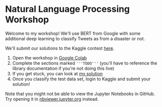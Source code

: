# Natural Language Processing Workshop

Welcome to my workshop! We'll use BERT from Google with some additional deep learning to classify Tweets as from a disaster or not.

We'll submit our solutions to the Kaggle contest [here](https://www.kaggle.com/c/nlp-getting-started).

1. Open the workshop in [Google Colab](https://colab.research.google.com/drive/1eTZXrU3ZfZNEXq0uGMs7fGznuVRC3QwB?usp=sharing)
2. Complete the sections marked `'''TODO'''` (you'll have to reference the library documentation if you're not doing this live)
3. If you get stuck, you can look at [my solution](https://nbviewer.jupyter.org/github/SCE-Development/Courses/blob/master/NLP/nlp_solution.ipynb)
4. Once you classify the test data set, login to Kaggle and submit your solution!

Note that you might not be able to view the Jupyter Notebooks in GitHub. Try opening it in [nbviewer.jupyter.org](https://nbviewer.jupyter.org/github/SCE-Development/Courses/tree/master/NLP/) instead.
